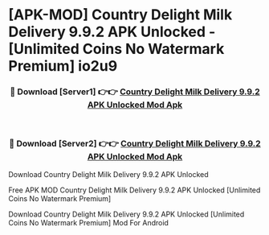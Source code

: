 # [APK-MOD] Country Delight  Milk Delivery 9.9.2 APK Unlocked - [Unlimited Coins No Watermark Premium] io2u9



<div align="center">
<h3>🔴 Download [Server1] 👉👉 <a href="https://momento.my/?title=Country_Delight__Milk_Delivery_9.9.2_APK_Unlocked">Country Delight  Milk Delivery 9.9.2 APK Unlocked Mod Apk</a></h3><br>

<h3>🔴 Download [Server2] 👉👉 <a href="https://momento.my/?title=Country_Delight__Milk_Delivery_9.9.2_APK_Unlocked">Country Delight  Milk Delivery 9.9.2 APK Unlocked Mod Apk</a></h3>
</div>



Download Country Delight  Milk Delivery 9.9.2 APK Unlocked 

Free APK MOD Country Delight  Milk Delivery 9.9.2 APK Unlocked [Unlimited Coins No Watermark Premium]

Download Country Delight  Milk Delivery 9.9.2 APK Unlocked [Unlimited Coins No Watermark Premium] Mod For Android
